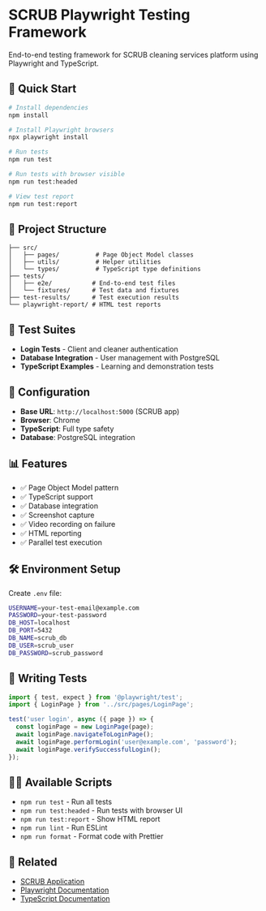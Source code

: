 # SCRUB Playwright Testing Framework

End-to-end testing framework for SCRUB cleaning services platform using Playwright and TypeScript.

## 🚀 Quick Start

```bash
# Install dependencies
npm install

# Install Playwright browsers
npx playwright install

# Run tests
npm run test

# Run tests with browser visible
npm run test:headed

# View test report
npm run test:report
```

## 📁 Project Structure

```
├── src/
│   ├── pages/          # Page Object Model classes
│   ├── utils/          # Helper utilities
│   └── types/          # TypeScript type definitions
├── tests/
│   ├── e2e/           # End-to-end test files
│   └── fixtures/      # Test data and fixtures
├── test-results/      # Test execution results
└── playwright-report/ # HTML test reports
```

## 🧪 Test Suites

- **Login Tests** - Client and cleaner authentication
- **Database Integration** - User management with PostgreSQL
- **TypeScript Examples** - Learning and demonstration tests

## 🔧 Configuration

- **Base URL**: `http://localhost:5000` (SCRUB app)
- **Browser**: Chrome
- **TypeScript**: Full type safety
- **Database**: PostgreSQL integration

## 📊 Features

- ✅ Page Object Model pattern
- ✅ TypeScript support
- ✅ Database integration
- ✅ Screenshot capture
- ✅ Video recording on failure
- ✅ HTML reporting
- ✅ Parallel test execution

## 🛠️ Environment Setup

Create `.env` file:
```bash
USERNAME=your-test-email@example.com
PASSWORD=your-test-password
DB_HOST=localhost
DB_PORT=5432
DB_NAME=scrub_db
DB_USER=scrub_user
DB_PASSWORD=scrub_password
```

## 📝 Writing Tests

```typescript
import { test, expect } from '@playwright/test';
import { LoginPage } from '../src/pages/LoginPage';

test('user login', async ({ page }) => {
  const loginPage = new LoginPage(page);
  await loginPage.navigateToLoginPage();
  await loginPage.performLogin('user@example.com', 'password');
  await loginPage.verifySuccessfulLogin();
});
```

## 🏃‍♂️ Available Scripts

- `npm run test` - Run all tests
- `npm run test:headed` - Run tests with browser UI
- `npm run test:report` - Show HTML report
- `npm run lint` - Run ESLint
- `npm run format` - Format code with Prettier

## 🔗 Related

- [SCRUB Application](https://github.com/scrub-ph/scrub)
- [Playwright Documentation](https://playwright.dev/)
- [TypeScript Documentation](https://www.typescriptlang.org/)
